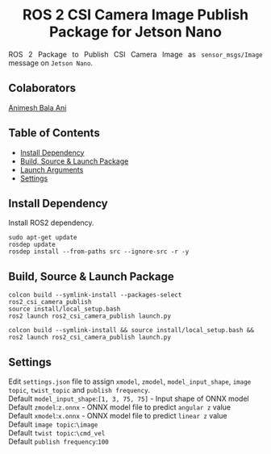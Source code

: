 <p align="center">
  <h1 align="center">ROS 2 CSI Camera Image Publish Package for Jetson Nano</h1>
</p>

<p align="justify">
ROS 2 Package to Publish CSI Camera Image as <code>sensor_msgs/Image</code> message on <code>Jetson Nano</code>.
</p>

## Colaborators
[Animesh Bala Ani](https://www.linkedin.com/in/ani717/)

## Table of Contents
* [Install Dependency](#install) <br/>
* [Build, Source & Launch Package](#launch) <br/>
* [Launch Arguments](#arg) <br/>
* [Settings](#set) <br/>

## Install Dependency <a name="install"></a>
Install ROS2 dependency.<br/>
```
sudo apt-get update
rosdep update
rosdep install --from-paths src --ignore-src -r -y
```

## Build, Source & Launch Package <a name="launch"></a>
```
colcon build --symlink-install --packages-select ros2_csi_camera_publish
source install/local_setup.bash
ros2 launch ros2_csi_camera_publish launch.py
```
```
colcon build --symlink-install && source install/local_setup.bash && ros2 launch ros2_csi_camera_publish launch.py
```

## Settings <a name="set"></a>
Edit `settings.json` file to assign `xmodel`, `zmodel`, `model_input_shape`, `image topic`, `twist_topic` and `publish frequency`.<br/>
Default `model_input_shape`:`[1, 3, 75, 75]` - Input shape of ONNX model<br/>
Default `zmodel`:`z.onnx` - ONNX model file to predict `angular z` value<br/>
Default `xmodel`:`x.onnx` - ONNX model file to predict `linear z` value<br/>
Default `image topic`:`\image`<br/>
Default `twist topic`:`\cmd_vel`<br/> 
Default `publish frequency`:`100`<br/>
